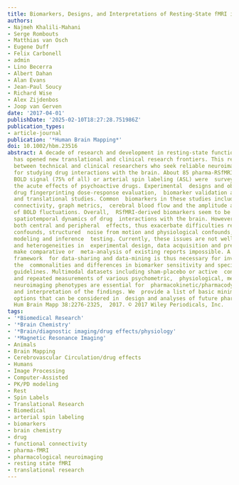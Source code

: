 ```yaml
---
title: Biomarkers, Designs, and Interpretations of Resting-State fMRI in Translational Pharmacological Research: A Review of State-of-the-Art, Challenges, and Opportunities for Studying Brain Chemistry
authors:
- Najmeh Khalili-Mahani
- Serge Rombouts
- Matthias van Osch
- Eugene Duff
- Felix Carbonell
- admin
- Lino Becerra
- Albert Dahan
- Alan Evans
- Jean-Paul Soucy
- Richard Wise
- Alex Zijdenbos
- Joop van Gerven
date: '2017-04-01'
publishDate: '2025-02-10T18:27:28.751986Z'
publication_types:
- article-journal
publication: '*Human Brain Mapping*'
doi: 10.1002/hbm.23516
abstract: A decade of research and development in resting-state functional MRI (RSfMRI)
  has opened new translational and clinical research frontiers. This review aims to  bridge
  between technical and clinical researchers who seek reliable neuroimaging  biomarkers
  for studying drug interactions with the brain. About 85 pharma-RSfMRI  studies using
  BOLD signal (75% of all) or arterial spin labeling (ASL) were  surveyed to investigate
  the acute effects of psychoactive drugs. Experimental  designs and objectives include
  drug fingerprinting dose-response evaluation,  biomarker validation and calibration,
  and translational studies. Common  biomarkers in these studies include functional
  connectivity, graph metrics,  cerebral blood flow and the amplitude and spectrum
  of BOLD fluctuations. Overall,  RSfMRI-derived biomarkers seem to be sensitive to
  spatiotemporal dynamics of drug  interactions with the brain. However, drugs cause
  both central and peripheral  effects, thus exacerbate difficulties related to biological
  confounds, structured  noise from motion and physiological confounds, as well as
  modeling and inference  testing. Currently, these issues are not well explored,
  and heterogeneities in  experimental design, data acquisition and preprocessing
  make comparative or  meta-analysis of existing reports impossible. A unifying collaborative
  framework  for data-sharing and data-mining is thus necessary for investigating
  the  commonalities and differences in biomarker sensitivity and specificity, and  establishing
  guidelines. Multimodal datasets including sham-placebo or active  control sessions
  and repeated measurements of various psychometric,  physiological, metabolic and
  neuroimaging phenotypes are essential for  pharmacokinetic/pharmacodynamic modeling
  and interpretation of the findings. We  provide a list of basic minimum and advanced
  options that can be considered in  design and analyses of future pharma-RSfMRI studies.
  Hum Brain Mapp 38:2276-2325,  2017. © 2017 Wiley Periodicals, Inc.
tags:
- '*Biomedical Research'
- '*Brain Chemistry'
- '*Brain/diagnostic imaging/drug effects/physiology'
- '*Magnetic Resonance Imaging'
- Animals
- Brain Mapping
- Cerebrovascular Circulation/drug effects
- Humans
- Image Processing
- Computer-Assisted
- PK/PD modeling
- Rest
- Spin Labels
- Translational Research
- Biomedical
- arterial spin labeling
- biomarkers
- brain chemistry
- drug
- functional connectivity
- pharma-fMRI
- pharmacological neuroimaging
- resting state fMRI
- translational research
---
```

